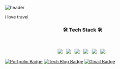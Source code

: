 
![header](https://capsule-render.vercel.app/api?type=wave&color=auto&height=300&section=header&text=sojinkang&fontSize=90)

<p>i love travel </p>

<h3 align="center"><b>🛠 Tech Stack 🛠</b></h3>
</br>
<p align="center">
<img src="https://img.shields.io/badge/HTML5-E34F26?style=flat-square&logo=HTML5&logoColor=white"/></a> &nbsp
<img src="https://img.shields.io/badge/Now Stuyding-1572B6?style=flat-square&logo=CSS3&logoColor=white"/></a> &nbsp
<img src="https://img.shields.io/badge/Now Stuyding-F7DF1E?style=flat-square&logo=JavaScript&logoColor=white"/></a> &nbsp
<img src="https://img.shields.io/badge/Now Stuyding-47A248?style=flat-square&logo=React&logoColor=white"/></a> &nbsp 
<img src="https://img.shields.io/badge/Now Stuyding-4479A1?style=flat-square&logo=TypeScript&logoColor=white"/></a> &nbsp 
<img src="https://img.shields.io/badge/Now Stuyding-339933?style=flat-square&logo=Node.js&logoColor=white"/></a> &nbsp
<!-- <img src="https://img.shields.io/badge/Android-3DDC84?style=flat-square&logo=Android&logoColor=white"/></a> &nbsp -->

 [![Portpolio Badge](http://img.shields.io/badge/-portpolio-black?style=flat-square&logo=github&link=https://sojinkang.tistory.com/)](https://sojinkang.tistory.com/)
 [![Tech Blog Badge](http://img.shields.io/badge/-Tech%20blog-black?style=flat-square&logo=github&link=https://sojinkang.tistory.com/)](https://sojinkang.tistory.com/)
  [![Gmail Badge](https://img.shields.io/badge/Gmail-d14836?style=flat-square&logo=Gmail&logoColor=white&link=mailto:sojinkang.tech@gmail.com)](mailto:sojinkang.tech@gmail.com)
  
